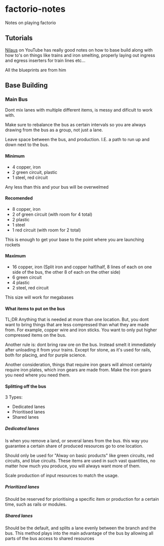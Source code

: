 # factorio-notes
Notes on playing factorio

## Tutorials

[Nilaus](https://www.youtube.com/channel/UCD80bzqJh1N7lOqn7n0vKTg) on YouTube has really good notes on how to base build along with how to's on things like trains and iron smelting, properly laying out ingress and egress inserters for train lines etc...

All the blueprints are from him

## Base Building

### Main Bus

Dont mix lanes with multiple different items, is messy and dificult to work with.

Make sure to rebalance the bus as certain intervals so you are always drawing from the bus as a group, not just a lane.

Leave space between the bus, and production. I.E. a path to run up and down next to the bus.

#### Minimum

* 4 copper, iron
* 2 green circuit, plastic
* 1 steel, red circuit

Any less than this and your bus will be overwelmed

#### Recomended

* 8 copper, iron
* 2 of green circuit (with room for 4 total)
* 2 plastic
* 1 steel
* 1 red circuit (with room for 2 total)

This is enough to get your base to the point where you are launching rockets

#### Maximum

* 16 copper, iron (Split iron and copper half/half, 8 lines of each on one side of the bus, the other 8 of each on the other side)
* 6 green circuit
* 4 plastic
* 2 steel, red circuit

This size will work for megabases

#### What items to put on the bus

TL;DR Anything that is needed at more than one location. But, you dont want to bring things that are less compressed than what they are made from. For example, copper wire and iron sticks. You want to only put higher compressed items on the bus.

Another rule is: dont bring raw ore on the bus. Instead smelt it immediately after unloading it from your trains. Except for stone, as it's used for rails, both for placing, and for purple science.

Another consideration, things that require iron gears will almost certainly require iron plates, which iron gears are made from. Make the iron gears you need where you need them.

#### Splitting off the bus

3 Types:

* Dedicated lanes
* Prioritised lanes
* Shared lanes

##### Dedicated lanes

Is when you remove a land, or several lanes from the bus. this way you guarantee a certain share of produced resources go to one location.

Should only be used for "Alway on basic products" like green circuits, red circuits, and blue circuits. These items are used in such vast quantities, no matter how much you produce, you will always want more of them.

Scale production of input resources to match the usage.

##### Prioritized lanes

Should be reserved for prioritising a specific item or production for a certain time, such as rails or modules.

##### Shared lanes

Should be the default, and splits a lane evenly between the branch and the bus. This method plays into the main advantage of the bus by allowing all parts of the bus access to shared resources
